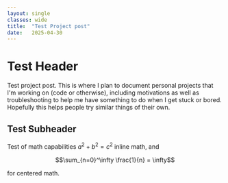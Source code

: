 ```yaml
---
layout: single
classes: wide
title:  "Test Project post"
date:   2025-04-30 
---
```


# Test Header
Test project post. This is where I plan to document personal projects that I'm working on (code or otherwise), including motivations as well as troubleshooting to help me have something to do when I get stuck or bored. Hopefully this helps people try similar things of their own. 

## Test Subheader
Test of math capabilities $a^2 + b^2 = c^2$  inline math, and

$$\sum_{n=0}^\infty \frac{1}{n} = \infty$$

for centered math.